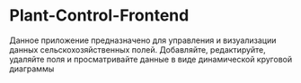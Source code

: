 # Plant-Control-Frontend
Данное приложение предназначено для управления и визуализации данных сельскохозяйственных полей. Добавляйте, редактируйте, удаляйте поля и просматривайте данные в виде динамической круговой диаграммы
